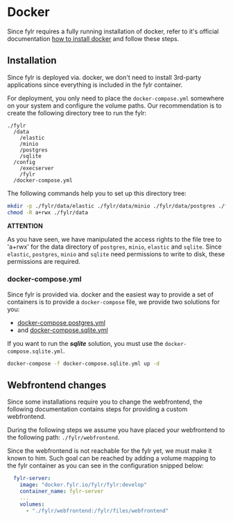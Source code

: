 # Docker

Since fylr requires a fully running installation of docker, refer to it's official documentation [how to install docker](https://docs.docker.com/engine/install/) and follow these steps.

## Installation

Since fylr is deployed via. docker, we don't need to install 3rd-party applications since everything is included in the fylr container.

For deployment, you only need to place the `docker-compose.yml` somewhere on your system and configure the volume paths. Our recommendation is to create the following directory tree to run the fylr:

```text
./fylr
  /data
    /elastic
    /minio
    /postgres
    /sqlite
  /config
    /execserver
    /fylr
  /docker-compose.yml
```

The following commands help you to set up this directory tree:

```bash
mkdir -p ./fylr/data/elastic ./fylr/data/minio ./fylr/data/postgres ./fylr/config ./fylr/resources ./fylr/data/sqlite
chmod -R a+rwx ./fylr/data
```

**ATTENTION**

As you have seen, we have manipulated the access rights to the file tree to 'a+rwx' for the data directory of `postgres`, `minio`, `elastic` and `sqlite`. Since `elastic`, `postgres`, `minio` and `sqlite` need permissions to write to disk, these permissions are required.

### docker-compose.yml

Since fylr is provided via. docker and the easiest way to provide a set of containers is to provide a `docker-compose` file, we provide two solutions for you:

- [docker-compose.postgres.yml](docker-compose.postgres.yml)
- and [docker-compose.sqlite.yml](docker-compose.sqlite.yml)

If you want to run the ***sqlite*** solution, you must use the `docker-compose.sqlite.yml`.

```bash
docker-compose -f docker-compose.sqlite.yml up -d
```

## Webfrontend changes

Since some installations require you to change the webfrontend, the following documentation contains steps for providing a custom webfrontend.

During the following steps we assume you have placed your webfrontend to the following path: `./fylr/webfrontend`.

Since the webfrontend is not reachable for the fylr yet, we must make it known to him. Such goal can be reached by adding a volume mapping to the fylr container as you can see in the configuration snipped below:

```yaml
  fylr-server:
    image: "docker.fylr.io/fylr/fylr:develop"
    container_name: fylr-server
    ...
    volumes:
      - "./fylr/webfrontend:/fylr/files/webfrontend"
```
